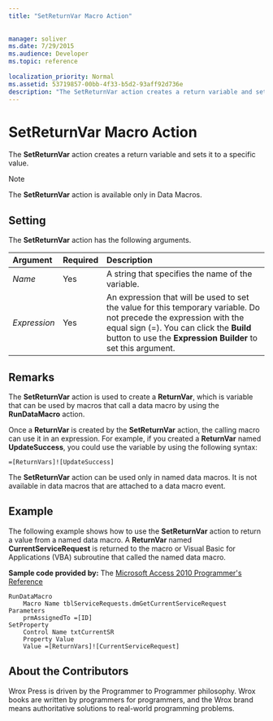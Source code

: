 ```yaml
---
title: "SetReturnVar Macro Action"
 
 
manager: soliver
ms.date: 7/29/2015
ms.audience: Developer
ms.topic: reference
  
localization_priority: Normal
ms.assetid: 53719857-00bb-4f33-b5d2-93aff92d736e
description: "The SetReturnVar action creates a return variable and sets it to a specific value."
---
```


# SetReturnVar Macro Action

The **SetReturnVar** action creates a return variable and sets it to a specific value. 
  
> [!NOTE]
> The **SetReturnVar** action is available only in Data Macros. 
  
## Setting

The **SetReturnVar** action has the following arguments. 
  
|**Argument**|**Required**|**Description**|
|:-----|:-----|:-----|
| _Name_ <br/> |Yes  <br/> |A string that specifies the name of the variable.  <br/> |
| _Expression_ <br/> |Yes  <br/> |An expression that will be used to set the value for this temporary variable. Do not precede the expression with the equal sign (=). You can click the **Build** button to use the **Expression Builder** to set this argument.  <br/> |
   
## Remarks

The **SetReturnVar** action is used to create a **ReturnVar**, which is variable that can be used by macros that call a data macro by using the **RunDataMacro** action. 
  
Once a **ReturnVar** is created by the **SetReturnVar** action, the calling macro can use it in an expression. For example, if you created a **ReturnVar** named **UpdateSuccess**, you could use the variable by using the following syntax:
  
```
=[ReturnVars]![UpdateSuccess]
```

The **SetReturnVar** action can be used only in named data macros. It is not available in data macros that are attached to a data macro event. 
  
## Example

The following example shows how to use the **SetReturnVar** action to return a value from a named data macro. A **ReturnVar** named **CurrentServiceRequest** is returned to the macro or Visual Basic for Applications (VBA) subroutine that called the named data macro. 
  
 **Sample code provided by:** The [Microsoft Access 2010 Programmer's Reference](http://www.wrox.com/WileyCDA/WroxTitle/Access-2010-Programmer-s-Reference.productCd-0470591668.mdl)
  
```
RunDataMacro
    Macro Name tblServiceRequests.dmGetCurrentServiceRequest
Parameters
    prmAssignedTo =[ID]
SetProperty
    Control Name txtCurrentSR
    Property Value
    Value =[ReturnVars]![CurrentServiceRequest]
```

## About the Contributors
<a name="AboutContributors"> </a>

Wrox Press is driven by the Programmer to Programmer philosophy. Wrox books are written by programmers for programmers, and the Wrox brand means authoritative solutions to real-world programming problems. 
  

